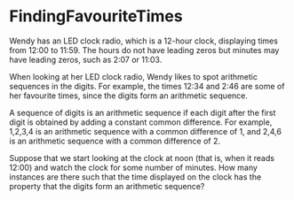 # FindingFavouriteTimes

Wendy has an LED clock radio, which is a 12-hour clock, displaying times from 12:00 to 11:59. The hours do not have leading zeros but minutes may have leading zeros, such as 2:07 or 11:03.

When looking at her LED clock radio, Wendy likes to spot arithmetic sequences in the digits. For example, the times 12:34 and 2:46 are some of her favourite times, since the digits form an arithmetic sequence.

A sequence of digits is an arithmetic sequence if each digit after the first digit is obtained by adding a constant common difference. For example, 1,2,3,4 is an arithmetic sequence with a common difference of 1, and 2,4,6 is an arithmetic sequence with a common difference of 2.

Suppose that we start looking at the clock at noon (that is, when it reads 12:00) and watch the clock for some number of minutes. How many instances are there such that the time displayed on the clock has the property that the digits form an arithmetic sequence?

